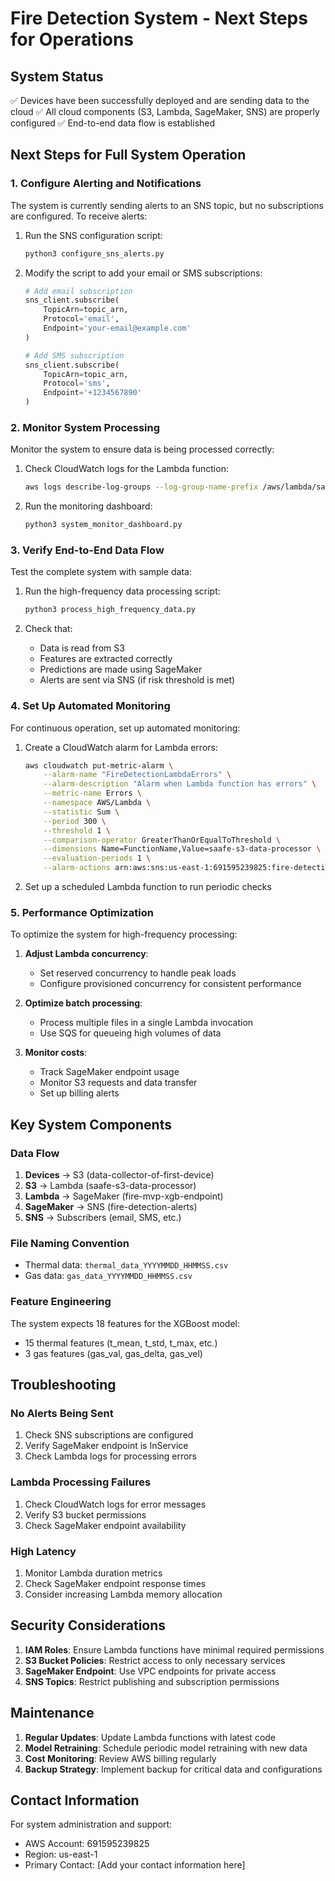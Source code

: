 # Fire Detection System - Next Steps for Operations

## System Status
✅ Devices have been successfully deployed and are sending data to the cloud
✅ All cloud components (S3, Lambda, SageMaker, SNS) are properly configured
✅ End-to-end data flow is established

## Next Steps for Full System Operation

### 1. Configure Alerting and Notifications

The system is currently sending alerts to an SNS topic, but no subscriptions are configured. To receive alerts:

1. Run the SNS configuration script:
   ```bash
   python3 configure_sns_alerts.py
   ```

2. Modify the script to add your email or SMS subscriptions:
   ```python
   # Add email subscription
   sns_client.subscribe(
       TopicArn=topic_arn,
       Protocol='email',
       Endpoint='your-email@example.com'
   )
   
   # Add SMS subscription
   sns_client.subscribe(
       TopicArn=topic_arn,
       Protocol='sms',
       Endpoint='+1234567890'
   )
   ```

### 2. Monitor System Processing

Monitor the system to ensure data is being processed correctly:

1. Check CloudWatch logs for the Lambda function:
   ```bash
   aws logs describe-log-groups --log-group-name-prefix /aws/lambda/saafe-s3-data-processor
   ```

2. Run the monitoring dashboard:
   ```bash
   python3 system_monitor_dashboard.py
   ```

### 3. Verify End-to-End Data Flow

Test the complete system with sample data:

1. Run the high-frequency data processing script:
   ```bash
   python3 process_high_frequency_data.py
   ```

2. Check that:
   - Data is read from S3
   - Features are extracted correctly
   - Predictions are made using SageMaker
   - Alerts are sent via SNS (if risk threshold is met)

### 4. Set Up Automated Monitoring

For continuous operation, set up automated monitoring:

1. Create a CloudWatch alarm for Lambda errors:
   ```bash
   aws cloudwatch put-metric-alarm \
       --alarm-name "FireDetectionLambdaErrors" \
       --alarm-description "Alarm when Lambda function has errors" \
       --metric-name Errors \
       --namespace AWS/Lambda \
       --statistic Sum \
       --period 300 \
       --threshold 1 \
       --comparison-operator GreaterThanOrEqualToThreshold \
       --dimensions Name=FunctionName,Value=saafe-s3-data-processor \
       --evaluation-periods 1 \
       --alarm-actions arn:aws:sns:us-east-1:691595239825:fire-detection-alerts
   ```

2. Set up a scheduled Lambda function to run periodic checks

### 5. Performance Optimization

To optimize the system for high-frequency processing:

1. **Adjust Lambda concurrency**:
   - Set reserved concurrency to handle peak loads
   - Configure provisioned concurrency for consistent performance

2. **Optimize batch processing**:
   - Process multiple files in a single Lambda invocation
   - Use SQS for queueing high volumes of data

3. **Monitor costs**:
   - Track SageMaker endpoint usage
   - Monitor S3 requests and data transfer
   - Set up billing alerts

## Key System Components

### Data Flow
1. **Devices** → S3 (data-collector-of-first-device)
2. **S3** → Lambda (saafe-s3-data-processor)
3. **Lambda** → SageMaker (fire-mvp-xgb-endpoint)
4. **SageMaker** → SNS (fire-detection-alerts)
5. **SNS** → Subscribers (email, SMS, etc.)

### File Naming Convention
- Thermal data: `thermal_data_YYYYMMDD_HHMMSS.csv`
- Gas data: `gas_data_YYYYMMDD_HHMMSS.csv`

### Feature Engineering
The system expects 18 features for the XGBoost model:
- 15 thermal features (t_mean, t_std, t_max, etc.)
- 3 gas features (gas_val, gas_delta, gas_vel)

## Troubleshooting

### No Alerts Being Sent
1. Check SNS subscriptions are configured
2. Verify SageMaker endpoint is InService
3. Check Lambda logs for processing errors

### Lambda Processing Failures
1. Check CloudWatch logs for error messages
2. Verify S3 bucket permissions
3. Check SageMaker endpoint availability

### High Latency
1. Monitor Lambda duration metrics
2. Check SageMaker endpoint response times
3. Consider increasing Lambda memory allocation

## Security Considerations

1. **IAM Roles**: Ensure Lambda functions have minimal required permissions
2. **S3 Bucket Policies**: Restrict access to only necessary services
3. **SageMaker Endpoint**: Use VPC endpoints for private access
4. **SNS Topics**: Restrict publishing and subscription permissions

## Maintenance

1. **Regular Updates**: Update Lambda functions with latest code
2. **Model Retraining**: Schedule periodic model retraining with new data
3. **Cost Monitoring**: Review AWS billing regularly
4. **Backup Strategy**: Implement backup for critical data and configurations

## Contact Information

For system administration and support:
- AWS Account: 691595239825
- Region: us-east-1
- Primary Contact: [Add your contact information here]